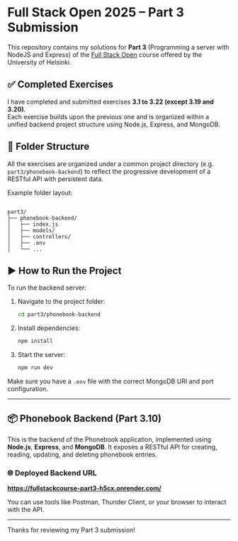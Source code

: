 # Full Stack Open 2025 – Part 3 Submission

This repository contains my solutions for **Part 3** (Programming a server with NodeJS and Express) of the [Full Stack Open](https://fullstackopen.com/en/) course offered by the University of Helsinki.

## ✅ Completed Exercises

I have completed and submitted exercises **3.1 to 3.22 (except 3.19 and 3.20)**.  
Each exercise builds upon the previous one and is organized within a unified backend project structure using Node.js, Express, and MongoDB.

## 📁 Folder Structure

All the exercises are organized under a common project directory (e.g. `part3/phonebook-backend`) to reflect the progressive development of a RESTful API with persistent data.

Example folder layout:

<pre><code> 
part3/
├── phonebook-backend/
│   ├── index.js
│   ├── models/
│   ├── controllers/
│   ├── .env
│   └── ...
</code></pre>

## ▶️ How to Run the Project

To run the backend server:

1. Navigate to the project folder:

   ```bash
   cd part3/phonebook-backend
   ```

2. Install dependencies:

   ```bash
   npm install
   ```

3. Start the server:

   ```bash
   npm run dev
   ```

Make sure you have a `.env` file with the correct MongoDB URI and port configuration.

---

## 📦 Phonebook Backend (Part 3.10)

This is the backend of the Phonebook application, implemented using **Node.js**, **Express**, and **MongoDB**. It exposes a RESTful API for creating, reading, updating, and deleting phonebook entries.

### 🌐 Deployed Backend URL  
**https://fullstackcourse-part3-h5cx.onrender.com/**

You can use tools like Postman, Thunder Client, or your browser to interact with the API.

---

Thanks for reviewing my Part 3 submission!